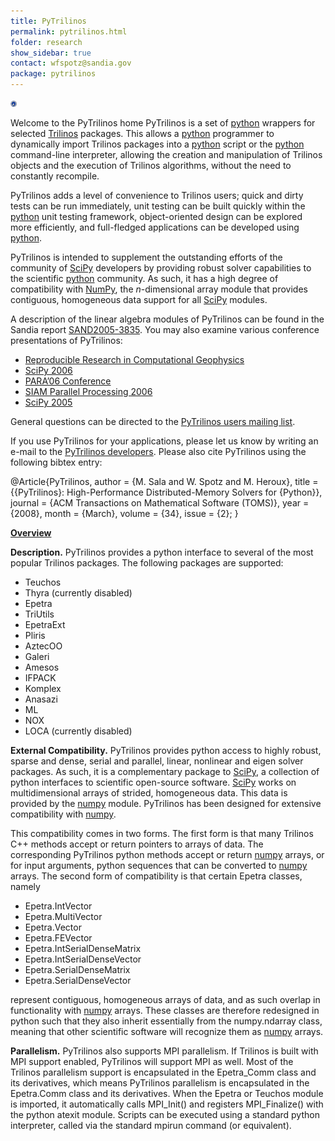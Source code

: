 ```yaml
---
title: PyTrilinos
permalink: pytrilinos.html
folder: research
show_sidebar: true
contact: wfspotz@sandia.gov
package: pytrilinos
---
```


<img border="0" alt="Trilinos Team" src="images/PyTrilinos.jpg" width="10" height="10">

Welcome to the PyTrilinos home
PyTrilinos is a set of [python](https://www.python.org) wrappers for selected [Trilinos](http://trilinos.github.io) packages. 
This allows a [python](https://www.python.org) programmer to dynamically import Trilinos packages into a [python](https://www.python.org) 
script or the [python](https://www.python.org) command-line interpreter, allowing the creation and manipulation of Trilinos objects 
and the execution of Trilinos algorithms, without the need to constantly recompile.

PyTrilinos adds a level of convenience to Trilinos users; quick and dirty tests can be run immediately, unit testing can be built quickly within the [python](https://www.python.org) unit testing framework, 
object-oriented design can be explored more efficiently, and full-fledged applications can be developed using [python](https://www.python.org).

PyTrilinos is intended to supplement the outstanding efforts of the community of [SciPy](http://www.scipy.org) developers by providing robust solver capabilities to the scientific [python](https://www.python.org) community.
 As such, it has a high degree of compatibility with [NumPy](http://www.numpy.org/), the _n_-dimensional array module that provides contiguous, homogeneous data support for all [SciPy](http://www.scipy.org) modules.

A description of the linear algebra modules of PyTrilinos can be found in the Sandia report [SAND2005-3835](pdfs/UsersGuide.pdf). You may also examine various conference presentations of PyTrilinos:

*   [Reproducible Research in Computational Geophysics](pdfs/RRCG06-PyTrilinos.pdf)
*   [SciPy 2006](pdfs/SciPy06-PyTrilinos.pdf)
*   [PARA’06 Conference](pdfs/PARA06-pytrilinos.pdf)
*   [SIAM Parallel Processing 2006](pdfs/SIAMPP06-PyTrilinos.pdf)
*   [SciPy 2005](pdfs/SciPy05-PyTrilinos.pdf)

General questions can be directed to the [PyTrilinos users mailing list](https://software.sandia.gov/mailman/listinfo/pytrilinos-users).

If you use PyTrilinos for your applications, please let us know by writing an e-mail to the [PyTrilinos developers](http://trilinos.org/oldsite/packages/pytrilinos/team.html). Please also cite PyTrilinos using the following bibtex entry:

@Article\{PyTrilinos,
  author      = \{M. Sala and W. Spotz and M. Heroux\},
  title       = \{\{PyTrilinos\}: High-Performance
                 Distributed-Memory Solvers for \{Python\}\},
  journal     = \{ACM Transactions on Mathematical Software (TOMS)\},
  year        = \{2008\},
  month       = \{March\},
  volume      = \{34\},
  issue       = \{2\};
\}

<span style="text-decoration: underline;">**Overview**</span>

**Description.** PyTrilinos provides a python interface to several of the most popular Trilinos packages. The following packages are supported:

*   Teuchos
*   Thyra (currently disabled)
*   Epetra
*   TriUtils
*   EpetraExt
*   Pliris
*   AztecOO
*   Galeri
*   Amesos
*   IFPACK
*   Komplex
*   Anasazi
*   ML
*   NOX
*   LOCA (currently disabled)

**External Compatibility.** PyTrilinos provides python access to highly robust, sparse and dense, serial and parallel, linear, nonlinear and eigen solver packages. As such, it is a complementary package to [SciPy](http://www.scipy.org), a collection of python interfaces to scientific open-source software. [SciPy](http://www.scipy.org) works on multidimensional arrays of strided, homogeneous data. This data is provided by the [numpy](http://www.numpy.org/) module. PyTrilinos has been designed for extensive compatibility with [numpy](http://www.numpy.org/).

This compatibility comes in two forms. The first form is that many Trilinos C++ methods accept or return pointers to arrays of data. The corresponding PyTrilinos python methods accept or return [numpy](http://www.numpy.org/) arrays, or for input arguments, python sequences that can be converted to [numpy](http://www.numpy.org/) arrays. The second form of compatibility is that certain Epetra classes, namely

*   Epetra.IntVector
*   Epetra.MultiVector
*   Epetra.Vector
*   Epetra.FEVector
*   Epetra.IntSerialDenseMatrix
*   Epetra.IntSerialDenseVector
*   Epetra.SerialDenseMatrix
*   Epetra.SerialDenseVector

represent contiguous, homogeneous arrays of data, and as such overlap in functionality with [numpy](http://www.numpy.org/) arrays. These classes are therefore redesigned in python such that they also inherit essentially from the numpy.ndarray class, meaning that other scientific software will recognize them as [numpy](http://www.numpy.org/) arrays.

**Parallelism.** PyTrilinos also supports MPI parallelism. If Trilinos is built with MPI support enabled, PyTrilinos will support MPI as well. Most of the Trilinos parallelism support is encapsulated in the Epetra_Comm class and its derivatives, which means PyTrilinos parallelism is encapsulated in the Epetra.Comm class and its derivatives. When the Epetra or Teuchos module is imported, it automatically calls MPI_Init() and registers MPI_Finalize() with the python atexit module. Scripts can be executed using a standard python interpreter, called via the standard mpirun command (or equivalent).
